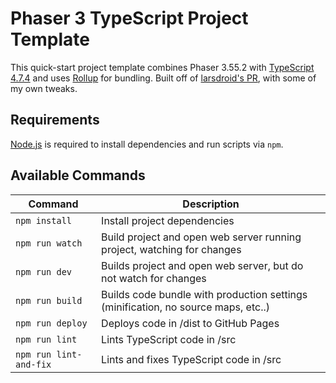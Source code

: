 # Phaser 3 TypeScript Project Template

This quick-start project template combines Phaser 3.55.2 with [TypeScript 4.7.4](https://www.typescriptlang.org/) and uses [Rollup](https://rollupjs.org) for bundling. Built off of [larsdroid's PR](https://github.com/photonstorm/phaser3-typescript-project-template/pull/20#issue-1334752394), with some of my own tweaks.

## Requirements

[Node.js](https://nodejs.org) is required to install dependencies and run scripts via `npm`.

## Available Commands

| Command | Description |
|---------|-------------|
| `npm install` | Install project dependencies |
| `npm run watch` | Build project and open web server running project, watching for changes |
| `npm run dev` | Builds project and open web server, but do not watch for changes |
| `npm run build` | Builds code bundle with production settings (minification, no source maps, etc..) |
| `npm run deploy` | Deploys code in /dist to GitHub Pages |
| `npm run lint` | Lints TypeScript code in /src |
| `npm run lint-and-fix` | Lints and fixes TypeScript code in /src |
